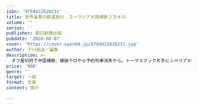 ```yaml
---
isbn: '9784022620231'
title: 世界最悪の鉄道旅行　ユーラシア大陸横断２万キロ
volume: ''
series: ''
publisher: 朝日新聞出版
pubdate: '2020-08-07'
cover: 'https://cover.openbd.jp/9784022620231.jpg'
author: 下川裕治／編集
description: >-
  ダフ屋切符で中国横断、爆破テロやら予約列車消失やら。トーマスクック片手にシベリアからポルトガルまで――。著者史上、「ワースト３旅」の一つ。時速35キロの遅すぎる列車に耐え、中国では切符獲得戦争に奮闘。紛争地帯であわや列車爆破テロ、ビザ切れピンチ……そして潜伏。言葉を失う数々のトラブルに遭遇する列車旅。シベリアからポルトガルまで26夜も寝台列車に揺られた、旅を超えた「冒険」物語。変化する旅事情をコラムに収録。【目次より】第一章　サハリンから間宮海峡を渡る　■コラム　自由な旅を実現させたビザの発給システム第二章　シベリアのおばさん車掌　■コラム　移動する旅には向かない電子ビザ第三章　中国は甘くない　■コラム　急速に路線が増えた中国版新幹線第四章　ダフ屋切符で中国横断　■コラム　中国の列車の切符はネットで買う第五章　中央アジアの炎熱列車　■コラム　陸路入国もビザ免除になった第六章　アストラハンの特別ビザ　■コラム　チェチェン共和国の平穏……その意味第七章　憂鬱なコーカサス　■コラム　コーカサス三カ国……それぞれの「いま」第八章　ヨーロッパ特急　■コラム　電子チケットがメールで届く時代
price: '900'
genre: ''
target: 一般
format: 文庫
content: 旅行

---
```

